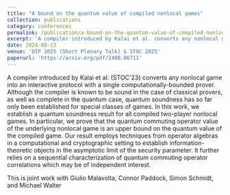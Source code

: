 ```yaml
---
title: "A bound on the quantum value of compiled nonlocal games"
collection: publications
category: conferences
permalink: /publication/a-bound-on-the-quantum-value-of-compiled-nonlocal-games
excerpt: 'A compiler introduced by Kalai et al. converts any nonlocal game into an interactive protocol with a single computationally-bounded prover. Although the compiler is known to be sound in the case of classical provers, as well as complete in the quantum case, quantum soundness has so far only been established for special classes of games. In this work, we establish a quantum soundness result for all compiled two-player nonlocal games. In particular, we prove that the quantum commuting operator value of the underlying nonlocal game is an upper bound on the quantum value of the compiled game. Our result employs techniques from operator algebras in a computational and cryptographic setting to establish information-theoretic objects in the asymptotic limit of the security parameter. It further relies on a sequential characterization of quantum commuting operator correlations which may be of independent interest.'
date: 2024-08-13
venue: 'QIP 2025 (Short Plenary Talk) & STOC 2025'
paperurl: 'https://arxiv.org/pdf/2408.06711'
---
```


A compiler introduced by Kalai et al. (STOC'23) converts any nonlocal game into an interactive protocol with a single computationally-bounded prover. Although the compiler is known to be sound in the case of classical provers, as well as complete in the quantum case, quantum soundness has so far only been established for special classes of games. In this work, we establish a quantum soundness result for all compiled two-player nonlocal games. In particular, we prove that the quantum commuting operator value of the underlying nonlocal game is an upper bound on the quantum value of the compiled game. Our result employs techniques from operator algebras in a computational and cryptographic setting to establish information-theoretic objects in the asymptotic limit of the security parameter. It further relies on a sequential characterization of quantum commuting operator correlations which may be of independent interest.

This is joint work with Giulio Malavolta, Connor Paddock, Simon Schmidt, and Michael Walter

